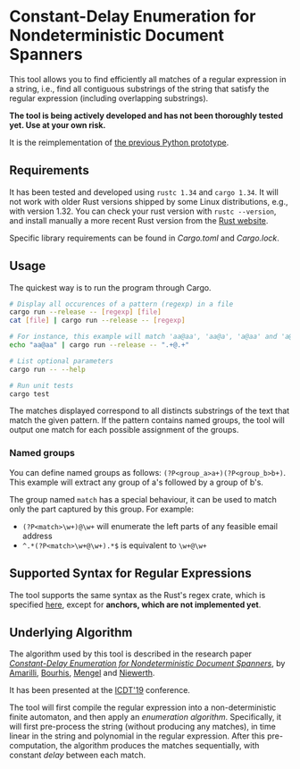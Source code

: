 Constant-Delay Enumeration for Nondeterministic Document Spanners
=================================================================

This tool allows you to find efficiently all matches of a regular expression in
a string, i.e., find all contiguous substrings of the string that satisfy the
regular expression (including overlapping substrings).

**The tool is being actively developed and has not been thoroughly tested yet.
Use at your own risk.**

It is the reimplementation of
[the previous Python prototype](https://github.com/remi-dupre/enum-spanner/).

Requirements
------------

It has been tested and developed using `rustc 1.34` and `cargo 1.34`. It will
not work with older Rust versions shipped by some Linux distributions, e.g.,
with version 1.32. You can check your rust version with `rustc --version`, and
install manually a more recent Rust version from the [Rust
website](https://www.rust-lang.org/learn/get-started).

Specific library requirements can be found in *Cargo.toml* and *Cargo.lock*.

Usage
-----

The quickest way is to run the program through Cargo.

```bash
# Display all occurences of a pattern (regexp) in a file
cargo run --release -- [regexp] [file]
cat [file] | cargo run --release -- [regexp]

# For instance, this example will match 'aa@aa', 'aa@a', 'a@aa' and 'a@a'
echo "aa@aa" | cargo run --release -- ".+@.+"

# List optional parameters
cargo run -- --help

# Run unit tests
cargo test
```

The matches displayed correspond to all distincts substrings of the text that
match the given pattern. If the pattern contains named groups, the tool will
output one match for each possible assignment of the groups.

### Named groups

You can define named groups as follows: `(?P<group_a>a+)(?P<group_b>b+)`. This
example will extract any group of a's followed by a group of b's.

The group named `match` has a special behaviour, it can be used to match only
the part captured by this group. For example:

 - `(?P<match>\w+)@\w+` will enumerate the left parts of any feasible email
   address
 - `^.*(?P<match>\w+@\w+).*$` is equivalent to `\w+@\w+`

Supported Syntax for Regular Expressions
----------------------------------------

The tool supports the same syntax as the Rust's regex crate, which is specified
[here](https://docs.rs/regex/1.1.6/regex/#syntax), except for **anchors, which
are not implemented yet**.

Underlying Algorithm
--------------------

The algorithm used by this tool is described in the research paper
*[Constant-Delay Enumeration for Nondeterministic Document
Spanners](https://arxiv.org/abs/1807.09320)*, by [Amarilli](https://a3nm.net/),
[Bourhis](http://cristal.univ-lille.fr/~bourhis/),
[Mengel](http://www.cril.univ-artois.fr/~mengel/) and
[Niewerth](http://www.theoinf.uni-bayreuth.de/en/team/niewerth_matthias/index.php).

It has been presented at the [ICDT'19](http://edbticdt2019.inesc-id.pt/)
conference.

The tool will first compile the regular expression into a non-deterministic
finite automaton, and then apply an *enumeration algorithm*. Specifically, it
will first pre-process the string (without producing any matches), in time
linear in the string and polynomial in the regular expression. After this
pre-computation, the algorithm produces the matches sequentially, with constant
*delay* between each match.
